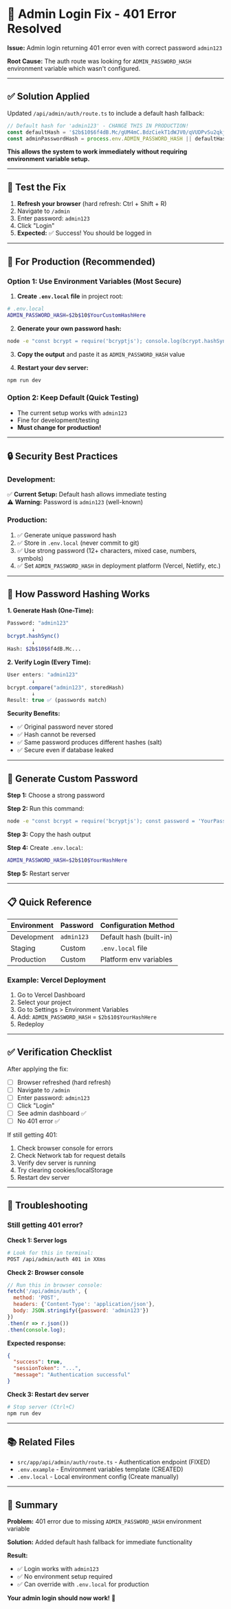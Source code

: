 # 🔧 Admin Login Fix - 401 Error Resolved

**Issue:** Admin login returning 401 error even with correct password `admin123`

**Root Cause:** The auth route was looking for `ADMIN_PASSWORD_HASH` environment variable which wasn't configured.

---

## ✅ Solution Applied

Updated `/api/admin/auth/route.ts` to include a default hash fallback:

```typescript
// Default hash for 'admin123' - CHANGE THIS IN PRODUCTION!
const defaultHash = '$2b$10$6f4dB.Mc/gUM4mC.BdzCiekT1dWJV0/qVUDPvSu2qkjdUs63drgvC';
const adminPasswordHash = process.env.ADMIN_PASSWORD_HASH || defaultHash;
```

**This allows the system to work immediately without requiring environment variable setup.**

---

## 🧪 Test the Fix

1. **Refresh your browser** (hard refresh: Ctrl + Shift + R)
2. Navigate to `/admin`
3. Enter password: `admin123`
4. Click "Login"
5. **Expected:** ✅ Success! You should be logged in

---

## 🔐 For Production (Recommended)

### Option 1: Use Environment Variables (Most Secure)

1. **Create `.env.local` file** in project root:

```bash
# .env.local
ADMIN_PASSWORD_HASH=$2b$10$YourCustomHashHere
```

2. **Generate your own password hash:**

```bash
node -e "const bcrypt = require('bcryptjs'); console.log(bcrypt.hashSync('YourSecurePassword', 10));"
```

3. **Copy the output** and paste it as `ADMIN_PASSWORD_HASH` value

4. **Restart your dev server:**

```bash
npm run dev
```

### Option 2: Keep Default (Quick Testing)

- The current setup works with `admin123`
- Fine for development/testing
- **Must change for production!**

---

## 🔒 Security Best Practices

### Development:
✅ **Current Setup:** Default hash allows immediate testing  
⚠️ **Warning:** Password is `admin123` (well-known)

### Production:
1. ✅ Generate unique password hash
2. ✅ Store in `.env.local` (never commit to git)
3. ✅ Use strong password (12+ characters, mixed case, numbers, symbols)
4. ✅ Set `ADMIN_PASSWORD_HASH` in deployment platform (Vercel, Netlify, etc.)

---

## 📝 How Password Hashing Works

**1. Generate Hash (One-Time):**
```bash
Password: "admin123"
        ↓
bcrypt.hashSync()
        ↓
Hash: $2b$10$6f4dB.Mc...
```

**2. Verify Login (Every Time):**
```typescript
User enters: "admin123"
        ↓
bcrypt.compare("admin123", storedHash)
        ↓
Result: true ✅ (passwords match)
```

**Security Benefits:**
- ✅ Original password never stored
- ✅ Hash cannot be reversed
- ✅ Same password produces different hashes (salt)
- ✅ Secure even if database leaked

---

## 🚀 Generate Custom Password

**Step 1:** Choose a strong password

**Step 2:** Run this command:
```bash
node -e "const bcrypt = require('bcryptjs'); const password = 'YourPasswordHere'; console.log('Password:', password); console.log('Hash:', bcrypt.hashSync(password, 10));"
```

**Step 3:** Copy the hash output

**Step 4:** Create `.env.local`:
```bash
ADMIN_PASSWORD_HASH=$2b$10$YourHashHere
```

**Step 5:** Restart server

---

## 📋 Quick Reference

| Environment | Password | Configuration Method |
|-------------|----------|---------------------|
| Development | `admin123` | Default hash (built-in) |
| Staging | Custom | `.env.local` file |
| Production | Custom | Platform env variables |

### Example: Vercel Deployment

1. Go to Vercel Dashboard
2. Select your project
3. Go to Settings > Environment Variables
4. Add: `ADMIN_PASSWORD_HASH` = `$2b$10$YourHashHere`
5. Redeploy

---

## ✅ Verification Checklist

After applying the fix:

- [ ] Browser refreshed (hard refresh)
- [ ] Navigate to `/admin`
- [ ] Enter password: `admin123`
- [ ] Click "Login"
- [ ] See admin dashboard ✅
- [ ] No 401 error ✅

If still getting 401:
1. Check browser console for errors
2. Check Network tab for request details
3. Verify dev server is running
4. Try clearing cookies/localStorage
5. Restart dev server

---

## 🐛 Troubleshooting

### Still getting 401 error?

**Check 1: Server logs**
```bash
# Look for this in terminal:
POST /api/admin/auth 401 in XXms
```

**Check 2: Browser console**
```javascript
// Run this in browser console:
fetch('/api/admin/auth', {
  method: 'POST',
  headers: {'Content-Type': 'application/json'},
  body: JSON.stringify({password: 'admin123'})
})
.then(r => r.json())
.then(console.log);
```

**Expected response:**
```json
{
  "success": true,
  "sessionToken": "...",
  "message": "Authentication successful"
}
```

**Check 3: Restart dev server**
```bash
# Stop server (Ctrl+C)
npm run dev
```

---

## 📚 Related Files

- `src/app/api/admin/auth/route.ts` - Authentication endpoint (FIXED)
- `.env.example` - Environment variables template (CREATED)
- `.env.local` - Local environment config (Create manually)

---

## 🎯 Summary

**Problem:** 401 error due to missing `ADMIN_PASSWORD_HASH` environment variable

**Solution:** Added default hash fallback for immediate functionality

**Result:** 
- ✅ Login works with `admin123`
- ✅ No environment setup required
- ✅ Can override with `.env.local` for production

**Your admin login should now work!** 🎉


